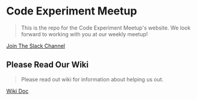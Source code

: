 # Code Experiment Meetup

> This is the repo for the Code Experiment Meetup's website. We look forward to working with you at our weekly meetup!

[Join The Slack Channel](https://join.slack.com/t/code-experiment/shared_invite/zt-founos13-TUgJVFsUW04zQEsDh2fIlA)

## Please Read Our Wiki

> Please read out wiki for information about helping us out.

[Wiki Doc](https://github.com/code-experiment/code-experiment-website/wiki)
